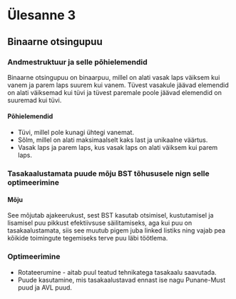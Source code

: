 # Ülesanne 3 

## Binaarne otsingupuu

### Andmestruktuur ja selle põhielemendid

Binaarne otsingupuu on binaarpuu, millel on alati vasak laps väiksem kui vanem ja parem laps suurem kui vanem. 
Tüvest vasakule jäävad elemendid on alati väiksemad kui tüvi ja tüvest paremale poole jäävad elemendid on suuremad kui tüvi.

#### Põhielemendid 

- Tüvi, millel pole kunagi ühtegi vanemat.
- Sõlm, millel on alati maksimaalselt kaks last ja unikaalne väärtus.
- Vasak laps ja parem laps, kus vasak laps on alati väiksem kui parem laps.

### Tasakaalustamata puude mõju BST tõhususele nign selle optimeerimine 

#### Mõju 

See mõjutab ajakeerukust, sest BST kasutab otsimisel, kustutamisel ja lisamisel puu pikkust efektiivsuse säilitamiseks, aga kui puu on tasakaalustamata, siis see muutub pigem juba linked listiks ning vajab pea kõikide toimingute tegemiseks terve puu läbi töötlema.

### Optimeerimine 

- Rotateerumine - aitab puul teatud tehnikatega tasakaalu saavutada.
- Puude kasutamine, mis tasakaalustavad ennast ise nagu Punane-Must puud ja AVL puud.
  

